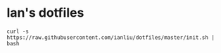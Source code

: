 # Ian's dotfiles

    curl -s https://raw.githubusercontent.com/ianliu/dotfiles/master/init.sh | bash
